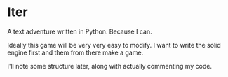 # Iter
A text adventure written in Python. Because I can.

Ideally this game will be very very easy to modify. I want to write the solid engine first and them from there make a game.

I'll note some structure later, along with actually commenting my code.
